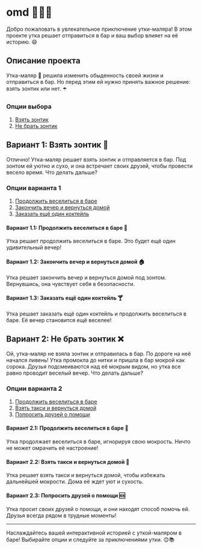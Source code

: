 # omd 🦆🎨🍹

Добро пожаловать в увлекательное приключение утки-маляра! В этом проекте утка решает отправиться в бар и ваш выбор влияет на её историю. 😄

## Описание проекта

Утка-маляр 🦆 решила изменить обыденность своей жизни и отправиться в бар. Но перед этим ей нужно принять важное решение: взять зонтик или нет. ☂️

### Опции выбора

1. [Взять зонтик](#вариант-1-взять-зонтик-🌂)
2. [Не брать зонтик](#вариант-2-не-брать-зонтик-❌)

## Вариант 1: Взять зонтик 🌂

Отлично! Утка-маляр решает взять зонтик и отправляется в бар. Под зонтом ей уютно и сухо, и она встречает своих друзей, чтобы провести весело время. Что делать дальше?

### Опции варианта 1

1. [Продолжить веселиться в баре](#вариант-1-1-продолжить-веселиться-в-баре-🥳)
2. [Закончить вечер и вернуться домой](#вариант-1-2-закончить-вечер-и-вернуться-домой-🏠)
3. [Заказать ещё один коктейль](#вариант-1-3-заказать-ещё-один-коктейль-🍸)

#### Вариант 1.1: Продолжить веселиться в баре 🥳

Утка решает продолжить веселиться в баре. Это будет ещё один удивительный вечер!

#### Вариант 1.2: Закончить вечер и вернуться домой 🏠

Утка решает закончить вечер и вернуться домой под зонтом. Вернувшись, она чувствует себя в безопасности.

#### Вариант 1.3: Заказать ещё один коктейль 🍸

Утка решает заказать ещё один коктейль и продолжить веселиться в баре. Её вечер становится ещё веселее!

## Вариант 2: Не брать зонтик ❌

Ой, утка-маляр не взяла зонтик и отправилась в бар. По дороге на неё начался ливень! Утка промокла до нитки и пришла в бар мокрой как сорока. Друзья подсмеиваются над её мокрым видом, но утка все равно проводит веселый вечер. Что делать дальше?

### Опции варианта 2

1. [Продолжить веселиться в баре](#вариант-2-1-продолжить-веселиться-в-баре-🥳)
2. [Взять такси и вернуться домой](#вариант-2-2-взять-такси-и-вернуться-домой-🚖)
3. [Попросить друзей о помощи](#вариант-2-3-попросить-друзей-о-помощи-🆘)

#### Вариант 2.1: Продолжить веселиться в баре 🥳

Утка продолжает веселиться в баре, игнорируя свою мокрость. Ничто не может омрачить её настроение!

#### Вариант 2.2: Взять такси и вернуться домой 🚖

Утка решает взять такси и вернуться домой, чтобы избежать дальнейшей мокрости. Дома её ждет уют и сухость.

#### Вариант 2.3: Попросить друзей о помощи 🆘

Утка просит своих друзей о помощи, и они находят способ помочь ей. Друзья всегда рядом в трудные моменты!

---

Наслаждайтесь вашей интерактивной историей с уткой-маляром в баре! Выбирайте опции и следуйте за приключениями утки. 😊📚


